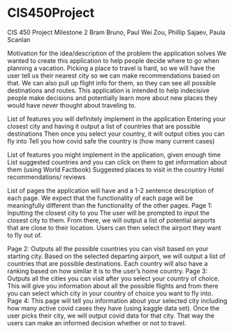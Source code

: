 # CIS450Project

CIS 450 Project Milestone 2
Bram Bruno, Paul Wei Zou, Phillip Sajaev, Paula Scanlan
				
Motivation for the idea/description of the problem the application solves
We wanted to create this application to help people decide where to go when planning a vacation. Picking a place to travel is hard, so we will have the user tell us their nearest city so we can make recommendations based on that. We can also pull up flight info for them, so they can see all possible destinations and routes. This application is intended to help indecisive people make decisions and potentially learn more about new places they would have never thought about traveling to. 
 							
List of features you will definitely implement in the application
Entering your closest city and having it output a list of countries that are possible destinations 
Then once you select your country, it will output cities you can fly into
Tell you how covid safe the country is (how many current cases)
			
List of features you might implement in the application, given enough time
List suggested countries and you can click on them to get information about them (using World Factbook)
Suggested places to visit in the country 
Hotel recommendations/ reviews 

List of pages the application will have and a 1-2 sentence description of each page. We expect that the functionality of each page will be meaningfully different than the functionality of the other pages.
Page 1: Inputting the closest city to you 
The user will be prompted to input the closest city to them. From there, we will output a list of potential airports that are close to their location. Users can then select the airport they want to fly out of.

Page 2: Outputs all the possible countries you can visit based on your starting city.
Based on the selected departing airport, we will output a list of countries that are possible destinations. Each country will also have a ranking based on how similar it is to the user’s home country. 
Page 3: Outputs all the cities you can visit after you select your country of choice. 
This will give you information about all the possible flights and from there you can select which city in your country of choice you want to fly into. 
Page 4: This page will tell you information about your selected city including how many active covid cases they have (using kaggle data set).
Once the user picks their city, we will output covid data for that city. That way the users can make an informed decision whether or not to travel.	
